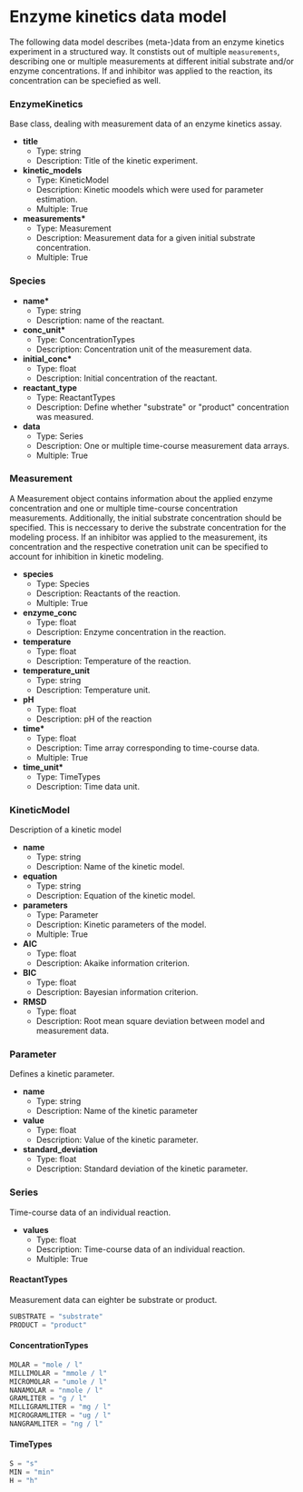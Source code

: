 # Enzyme kinetics data model

The following data model describes (meta-)data from an enzyme kinetics experiment in a structured way. It constists out of multiple ```measurements```, describing one or multiple measurements at different initial substrate and/or enzyme concentrations. If and inhibitor was applied to the reaction, its concentration can be speciefied as well.

### EnzymeKinetics

Base class, dealing with measurement data of an enzyme kinetics assay.

- __title__
  - Type: string
  - Description: Title of the kinetic experiment.
- __kinetic_models__
  - Type: KineticModel
  - Description: Kinetic moodels which were used for parameter estimation.
  - Multiple: True
- __measurements*__
  - Type: Measurement
  - Description: Measurement data for a given initial substrate concentration.
  - Multiple: True

### Species

- __name*__
  - Type: string
  - Description: name of the reactant. 
- __conc_unit*__
  - Type: ConcentrationTypes
  - Description: Concentration unit of the measurement data.
- __initial_conc*__
  - Type: float
  - Description: Initial concentration of the reactant.
- __reactant_type__
  - Type: ReactantTypes
  - Description: Define whether "substrate" or "product" concentration was measured.
- __data__
  - Type: Series
  - Description: One or multiple time-course measurement data arrays.
  - Multiple: True

### Measurement

A Measurement object contains information about the applied enzyme concentration and one or multiple time-course concentration measurements. Additionally, the initial substrate concentration should be specified. This is neccessary to derive the substrate concentration for the modeling process. If an inhibitor was applied to the measurement, its concentration and the respective conetration unit can be specified to account for inhibition in kinetic modeling.

- __species__
  - Type: Species
  - Description: Reactants of the reaction.
  - Multiple: True
- __enzyme_conc__
  - Type: float
  - Description: Enzyme concentration in the reaction.
- __temperature__
  - Type: float
  - Description: Temperature of the reaction.
- __temperature_unit__
  - Type: string
  - Description: Temperature unit.
- __pH__
  - Type: float
  - Description: pH of the reaction
- __time*__
  - Type: float
  - Description: Time array corresponding to time-course data.
  - Multiple: True
- __time_unit*__
  - Type: TimeTypes
  - Description: Time data unit.

### KineticModel

Description of a kinetic model

- __name__
  - Type: string
  - Description: Name of the kinetic model.
- __equation__
  - Type: string
  - Description: Equation of the kinetic model.
- __parameters__
  - Type: Parameter
  - Description: Kinetic parameters of the model.
  - Multiple: True
- __AIC__
  - Type: float
  - Description: Akaike information criterion.
- __BIC__
  - Type: float
  - Description: Bayesian information criterion.
- __RMSD__
  - Type: float
  - Description: Root mean square deviation between model and measurement data.

### Parameter

Defines a kinetic parameter.

- __name__
  - Type: string
  - Description: Name of the kinetic parameter
- __value__
  - Type: float
  - Description: Value of the kinetic parameter.
- __standard_deviation__
  - Type: float
  - Description: Standard deviation of the kinetic parameter.

### Series

Time-course data of an individual reaction.

- __values__
  - Type: float
  - Description: Time-course data of an individual reaction.
  - Multiple: True

#### ReactantTypes

Measurement data can eighter be substrate or product.

```python
SUBSTRATE = "substrate"
PRODUCT = "product"
```

#### ConcentrationTypes

```python
MOLAR = "mole / l"
MILLIMOLAR = "mmole / l"
MICROMOLAR = "umole / l"
NANAMOLAR = "nmole / l"
GRAMLITER = "g / l"
MILLIGRAMLITER = "mg / l"
MICROGRAMLITER = "ug / l"
NANGRAMLITER = "ng / l"
```

#### TimeTypes

```python
S = "s"
MIN = "min"
H = "h"
```
